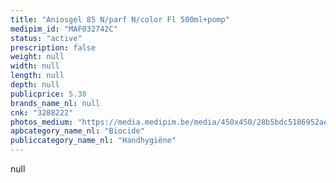 ```yaml
---
title: "Aniosgel 85 N/parf N/color Fl 500ml+pomp"
medipim_id: "MAF032742C"
status: "active"
prescription: false
weight: null
width: null
length: null
depth: null
publicprice: 5.38
brands_name_nl: null
cnk: "3288222"
photos_medium: "https://media.medipim.be/media/450x450/28b5bdc5186952ae0c0afa7ababc97ee.jpg"
apbcategory_name_nl: "Biocide"
publiccategory_name_nl: "Handhygiëne"
---
```

null

